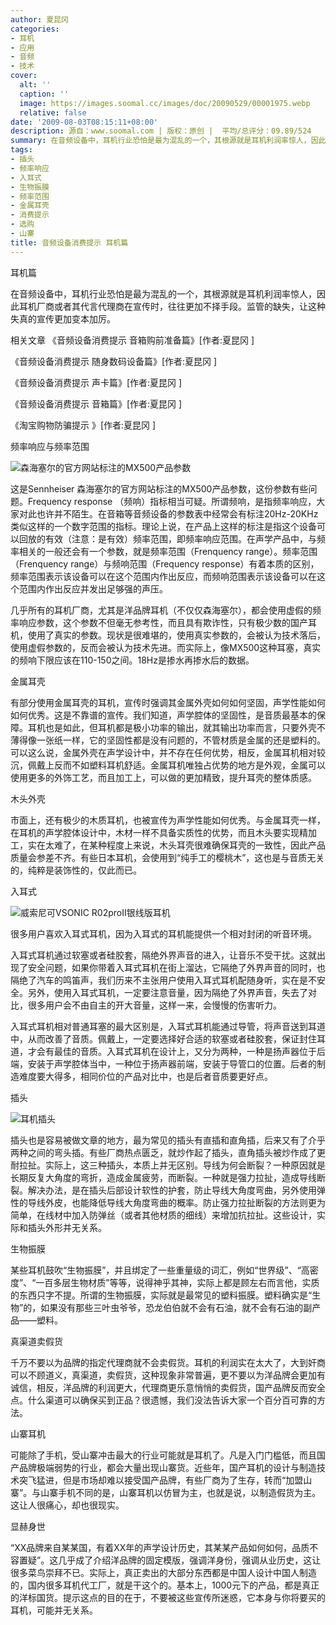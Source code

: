 ```yaml
---
author: 夏昆冈
categories:
- 耳机
- 应用
- 音频
- 技术
cover:
  alt: ''
  caption: ''
  image: https://images.soomal.cc/images/doc/20090529/00001975.webp
  relative: false
date: '2009-08-03T08:15:11+08:00'
description: 源自：www.soomal.com | 版权：原创 |  平均/总评分：09.89/524
summary: 在音频设备中，耳机行业恐怕是最为混乱的一个，其根源就是耳机利润率惊人，因此耳机厂商或者其代言代理商在宣传时，往往更加不择手段。监管的缺失，让这种失真的宣传更加变本加厉
tags:
- 插头
- 频率响应
- 入耳式
- 生物振膜
- 频率范围
- 金属耳壳
- 消费提示
- 选购
- 山寨
title: 音频设备消费提示 耳机篇
---
```


耳机篇



在音频设备中，耳机行业恐怕是最为混乱的一个，其根源就是耳机利润率惊人，因此耳机厂商或者其代言代理商在宣传时，往往更加不择手段。监管的缺失，让这种失真的宣传更加变本加厉。



相关文章
《音频设备消费提示 音箱购前准备篇》[作者:夏昆冈 ]

《音频设备消费提示  随身数码设备篇》[作者:夏昆冈 ]

《音频设备消费提示 声卡篇》[作者:夏昆冈 ]

《音频设备消费提示 音箱篇》[作者:夏昆冈 ]

《淘宝购物防骗提示 》[作者:夏昆冈 ]

频率响应与频率范围



![森海塞尔的官方网站标注的MX500产品参数](https://images.soomal.cc/images/doc/20090417/00001000.webp)



这是Sennheiser 森海塞尔的官方网站标注的MX500产品参数，这份参数有些问题。Frequency response （频响）指标相当可疑。所谓频响，是指频率响应，大家对此也许并不陌生。在音箱等音频设备的参数表中经常会有标注20Hz-20KHz类似这样的一个数字范围的指标。理论上说，在产品上这样的标注是指这个设备可以回放的有效（注意：是有效）频率范围，即频率响应范围。在声学产品中，与频率相关的一般还会有一个参数，就是频率范围（Frenquency range）。频率范围（Frenquency range）与频响范围（Frequency response）有着本质的区别，频率范围表示该设备可以在这个范围内作出反应，而频响范围表示该设备可以在这个范围内作出反应并发出足够强的声压。



几乎所有的耳机厂商，尤其是洋品牌耳机（不仅仅森海塞尔），都会使用虚假的频率响应参数，这个参数不但毫无参考性，而且具有欺诈性，只有极少数的国产耳机，使用了真实的参数。现状是很难堪的，使用真实参数的，会被认为技术落后，使用虚假参数的，反而会被认为技术先进。而实际上，像MX500这种耳塞，真实的频响下限应该在110-150之间。18Hz是掺水再掺水后的数据。



金属耳壳



有部分使用金属耳壳的耳机，宣传时强调其金属外壳如何如何坚固，声学性能如何如何优秀。这是不靠谱的宣传。我们知道，声学腔体的坚固性，是音质最基本的保障。耳机也是如此，但耳机都是极小功率的输出，就其输出功率而言，只要外壳不薄得像一张纸一样，它的坚固性都是没有问题的，不管材质是金属的还是塑料的。可以这么说，金属外壳在声学设计中，并不存在任何优势，相反，金属耳机相对较沉，佩戴上反而不如塑料耳机舒适。金属耳机唯独占优势的地方是外观，金属可以使用更多的外饰工艺，而且加工上，可以做的更加精致，提升耳壳的整体质感。



木头外壳



市面上，还有极少的木质耳机，也被宣传为声学性能如何优秀。与金属耳壳一样，在耳机的声学腔体设计中，木材一样不具备实质性的优势，而且木头要实现精加工，实在太难了，在某种程度上来说，木头耳壳很难确保耳壳的一致性，因此产品质量会参差不齐。有些日本耳机，会使用到“纯手工的樱桃木”，这也是与音质无关的，纯粹是装饰性的，仅此而已。



入耳式



![威索尼可VSONIC R02proII银线版耳机](https://images.soomal.cc/images/doc/20090607/00002058.webp)



很多用户喜欢入耳式耳机，因为入耳式的耳机能提供一个相对封闭的听音环境。



入耳式耳机通过软塞或者硅胶套，隔绝外界声音的进入，让音乐不受干扰。这就出现了安全问题，如果你带着入耳式耳机在街上溜达，它隔绝了外界声音的同时，也隔绝了汽车的鸣笛声，我们历来不主张用户使用入耳式耳机配随身听，实在是不安全。另外，使用入耳式耳机，一定要注意音量，因为隔绝了外界声音，失去了对比，很多用户会不由自主的开大音量，这样一来，会慢慢的伤害听力。



入耳式耳机相对普通耳塞的最大区别是，入耳式耳机能通过导管，将声音送到耳道中，从而改善了音质。佩戴上，一定要选择好合适的软塞或者硅胶套，保证封住耳道，才会有最佳的音质。入耳式耳机在设计上，又分为两种，一种是扬声器位于后端，安装于声学腔体当中，一种位于扬声器前端，安装于导管口的位置。后者的制造难度要大得多，相同价位的产品对比中，也是后者音质要更好点。



插头



![耳机插头](https://images.soomal.cc/images/doc/20090803/00002484.webp)



插头也是容易被做文章的地方，最为常见的插头有直插和直角插，后来又有了介乎两种之间的弯头插。有些厂商热点匮乏，就炒作起了插头，直角插头被炒作成了更耐拉扯。实际上，这三种插头，本质上并无区别。导线为何会断裂？一种原因就是长期反复大角度的弯折，造成金属疲劳，而断裂。一种就是强力拉扯，造成导线断裂。解决办法，是在插头后部设计软性的护套，防止导线大角度弯曲，另外使用弹性的导线外皮，也能降低导线大角度弯曲的概率。防止强力拉扯断裂的方法则更为简单，在线材中加入防弹丝（或者其他材质的细线）来增加抗拉扯。这些设计，实际和插头外形并无关系。



生物振膜



某些耳机鼓吹“生物振膜”，并且绑定了一些重量级的词汇，例如“世界级”、“高密度”、“一百多层生物材质”等等，说得神乎其神，实际上都是顾左右而言他，实质的东西只字不提。所谓的生物振膜，实际就是最常见的塑料振膜。塑料确实是“生物”的，如果没有那些三叶虫爷爷，恐龙伯伯就不会有石油，就不会有石油的副产品――塑料。



真渠道卖假货



千万不要以为品牌的指定代理商就不会卖假货。耳机的利润实在太大了，大到奸商可以不顾道义，真渠道，卖假货，这种现象非常普遍，更不要以为洋品牌会更加有诚信，相反，洋品牌的利润更大，代理商更乐意悄悄的卖假货，国产品牌反而安全点。什么渠道可以确保买到正品？很遗憾，我们没法告诉大家一个百分百可靠的方法。



山寨耳机



可能除了手机，受山寨冲击最大的行业可能就是耳机了。凡是入门门槛低，而且国产品牌极端弱势的行业，都会大量出现山寨货。近些年，国产耳机的设计与制造技术突飞猛进，但是市场却难以接受国产品牌，有些厂商为了生存，转而“加盟山寨”。与山寨手机不同的是，山寨耳机以仿冒为主，也就是说，以制造假货为主。这让人很痛心，却也很现实。



显赫身世



“XX品牌来自某某国，有着XX年的声学设计历史，其某某产品如何如何，品质不容置疑”。这几乎成了介绍洋品牌的固定模版，强调洋身份，强调从业历史，这让很多菜鸟崇拜不已。实际上，真正卖出的大部分东西都是中国人设计中国人制造的，国内很多耳机代工厂，就是干这个的。基本上，1000元下的产品，都是真正的洋标国货。提示这点的目的在于，不要被这些宣传所迷惑，它本身与你将要买的耳机，可能并无关系。